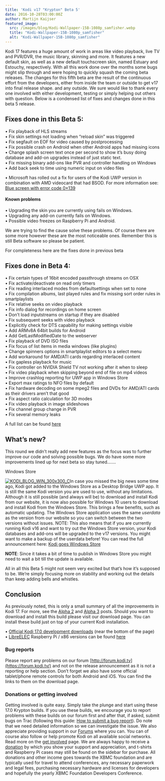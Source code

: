 ```yaml
---
title: 'Kodi v17 "Krypton" Beta 5'
date: 2016-10-28T03:00:00Z
author: Martijn Kaijser
featured_image:
  src: /images/blog/Kodi-Wallpaper-15B-1080p_samfisher.webp
  title: "Kodi-Wallpaper-15B-1080p_samfisher"
  alt: "Kodi-Wallpaper-15B-1080p_samfisher"
---
```


Kodi 17 features a huge amount of work in areas like video playback, live TV and PVR/DVR, the music library, skinning and more. It features a new default skin, as well as a new default touchscreen skin, named Estuary and Estouchy, respectively. With all this work done over the months some bugs might slip through and were hoping to quickly squash the coming beta releases. The changes for this fifth beta are the result of the continuous effort from the developers, either from inside the team or outside to get v17 into final release shape. and any outside. We sure would like to thank every one involved with either development, testing or simply helping out others with question. Below is a condensed list of fixes and changes done in this beta 5 release.

## Fixes done in this Beta 5:

• Fix playback of HLS streams  
 • Fix skin settings not loading when “reload skin” was triggered  
 • Fix segfault on EOF for video caused by postprocessing  
 • Fix possible crash on Android when other Android apps had missing icons  
 • Change splash screen text once per second to show it’s busy doing database and add-on upgrades instead of just static text.  
 • Fix missing binary add-ons like PVR and controller handling on Windows  
 • Add back seek to time using numeric input on video files

• Microsoft has rolled out a fix for users of the Kodi UWP version in combination with AMD videocard that had BSOD. For more information see: [Blue screen with error code 0×139](https://docs.microsoft.com/windows/msix/desktop/desktop-to-uwp-known-issues)

#### Known problems

• Upgrading the skin you are currently using fails on Windows.  
 • Upgrading any add-on currently fails on Windows.  
 • Possible video freezes on Raspberry Pi and Android.

We are trying to find the cause solve these problems. Of course there are some more however these are the most noticeable ones. Remember this is still Beta software so please be patient.

For completeness here are the fixes done in previous beta

## Fixes done in Beta 4:

• Fix certain types of 16bit encoded passthrough streams on OSX  
 • Fix activate/deactivate on read only timers  
 • Fix reading interlaced modes from defaultsettings when set to none  
 • Fix compilation albums, last played rules and fix missing sort order rules in smartplaylists  
 • Fix relative seeks on video playback  
 • Fix info dialog for recordings on home screen  
 • Don’t load inputstreams on startup if they are disabled  
 • Fix subsequent seeks with video playback  
 • Explicitly check for DTS capability for making settings visible  
 • Add ARMv8A 64bit builds for Android  
 • Add GetLastModifiedDate to the webserver  
 • Fix playback of DVD ISO files  
 • Fix focus of list items in media windows (like plugins)  
 • Change spinners options in smartplaylist editors to a select menu  
 • Add workaround for AMD/ATI cards regarding interlaced content  
 • Fix gapless playback for music  
 • Fix controller on NVIDIA Shield TV not working after it when to sleep  
 • Fix video playback when skipping beyond end of file on mp4 videos  
 • Improve crashlog reporting for UWP app in Windows Store  
 • Export max ratings to NFO files by default  
 • Fix hardware decoding on some mpeg2 files and DVDs for AMD/ATI cards as their drivers aren’t that good  
 • Fix aspect ratio calculation for 3D modes  
 • Fix video playback in image slideshows  
 • Fix channel group change in PVR  
 • Fix several memory leaks

A full list can be found [here](https://github.com/xbmc/xbmc/pulls?q=is%3Apr+milestone%3A%22Krypton+17.0-beta3%22+is%3Aclosed)

## What’s new?

This round we didn’t really add new features as the focus was to further improve our code and solving possible bugs. We do have some more improvements lined up for next beta so stay tuned…….

Windows Store

[![KODI_BLOG_WIN_300x300_C](/sites/default/files/uploads/KODI_BLOG_WIN_300x300_C-160x160.webp)](/article/kodi-goes-windows-store)In case you missed the big news some time ago, Kodi got added to the Windows Store as a Desktop Bridge UWP app. It is still the same Kodi version you are used to use, without any limitations. Although it is still possible (and always will be) to download and install Kodi from our website, it is now also possible for Windows 10 users to download and install Kodi from the Windows Store. This brings a few benefits, such as automatic updating. The Windows Store application uses the same _userdata_ as the version from our website so you can switch between the two versions without issues. NOTE: This also means that if you are currently running Kodi v16 and want to try out the Windows Store version, your Kodi databases and add-ons will be upgraded to the v17 versions. You might want to make a backup of the userdata before! You can read the full announcement here: [Kodi goes Windows Store](/article/kodi-goes-windows-store)

**NOTE**: Since it takes a bit of time to publish in Windows Store you might need to wait a bit till the update is available.

All in all this Beta 5 might not seem very excited but that’s how it’s supposed to be. We’re simply focusing more on stability and working out the details than keep adding bells and whistles.

## Conclusion

As previously noted, this is only a small summary of all the improvements in Kodi 17. For more, see the [Alpha 2](/article/kodi-v17-krypton-alpha-2 "Kodi v17 “Krypton” Alpha 2") and [Alpha 3](/article/kodi-v17-krypton-alpha-3 "Kodi v17 “Krypton” Alpha 3") posts. Should you want to download and install this build please visit our download page. You can install these build just on top of your current Kodi installation.

• [Official Kodi 17.0 development downloads](/download) (near the bottom of the page)  
 • [LibreELEC](https://libreelec.tv/downloads/) Raspberry Pi / x86 versions can be found [here](https://libreelec.tv/downloads/)

### Bug reports

Please report any problems on our forum [http://forum.kodi.tv](https://forum.kodi.tv/) and not on the release announcement as it is not a reporting or help section. Don’t forget we also have some official tablet/phone remote controls for both Android and iOS. You can find the links to them on the download page.

### Donations or getting involved

Getting involved is quite easy. Simply take the plunge and start using these 17.0 Krypton builds. If you use these builds, we encourage you to report problems with these builds on our forum first and after that, if asked, submit bugs on Trac (following this guide: [How to submit a bug report](https://kodi.wiki/view/HOW-TO:Submit_a_bug_report)). Do note that we need detailed information so we can investigate the issue. We also appreciate providing support in our [Forums](https://forum.kodi.tv/ "Kodi Forums") where you can. You can of course also follow or help promote Kodi on all available social networks. Read more on the [get involved](/get-involved) page. We are always happy to receive a [donation](/contribute/donate "Donate") by which you show your support and appreciation, and t-shirts and Raspberry Pi cases may still be found on the sidebar for purchase. All donations and other income goes towards the XBMC foundation and are typically used for travel to attend conferences, any necessary paperwork and legal fees, purchasing necessary hardware and licenses for developers and hopefully the yearly XBMC Foundation Developers Conference.
